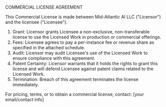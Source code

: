 COMMERCIAL LICENSE AGREEMENT

This Commercial License is made between Mid-Atlantic AI LLC ("Licensor") and the licensee ("Licensee").

1. Grant: Licensor grants Licensee a non-exclusive, non-transferable license to use the Licensed Work in production or commercial offerings.
2. Fees: Licensee agrees to pay a per-instance fee or revenue share as specified in the attached schedule.
3. Audit: Licensor may audit Licensee's use of the Licensed Work to ensure compliance with this agreement.
4. Patent Certainty: Licensor warrants that it holds the rights to grant this license and will defend Licensee against patent claims related to the Licensed Work.
5. Termination: Breach of this agreement terminates the license immediately.

For pricing, terms, or to obtain a commercial license, contact: [your email/contact info] 